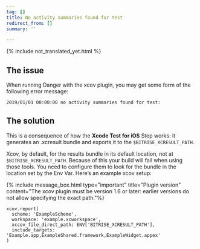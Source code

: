 ```yaml
---
tag: []
title: No activity summaries found for test
redirect_from: []
summary: ''

---
```


{% include not_translated_yet.html %}

## The issue

When running Danger with the xcov plugin, you may get some form of the following error message:

    2019/01/01 00:00:00 no activity summaries found for test:

## The solution

This is a consequence of how the **Xcode Test for iOS** Step works: it generates an .xcresult bundle and exports it to the `$BITRISE_XCRESULT_PATH`.

Xcov, by default, for the results bundle in its default location, not at `$BITRISE_XCRESULT_PATH`. Because of this your build will fail when using those tools. You need to configure them to look for the bundle in the location set by the Env Var. Here’s an example xcov setup:

{% include message_box.html type="important" title="Plugin version" content="The xcov plugin must be version 1.6 or later: earlier versions do not allow specifying the exact path."%}

    xcov.report(
      scheme: 'ExampleScheme',
      workspace: 'example.xcworkspace',
      xccov_file_direct_path: ENV['BITRISE_XCRESULT_PATH'],
      include_targets: 'Example.app,ExampleShared.framework,ExampleWidget.appex'
    )